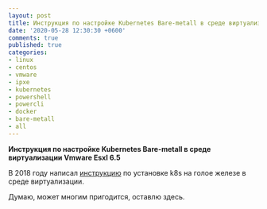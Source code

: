 ```yaml
---
layout: post
title: Инструкция по настройке Kubernetes Bare-metall в среде виртуализации Vmware EsxI 6.5
date: '2020-05-28 12:30:30 +0600'
comments: true
published: true
categories:
- linux
- centos
- vmware
- ipxe
- kubernetes
- powershell
- powercli
- docker
- bare-metall
- all
---
```


**Инструкция по настройке Kubernetes Bare-metall в среде виртуализации Vmware EsxI 6.5** <!--more-->

В 2018 году написал [инструкцию](/kubernetes/2018-Kubernetes-manual.docx) по установке k8s на голое железе в среде виртуализации.

Думаю, может многим пригодится, оставлю здесь.

